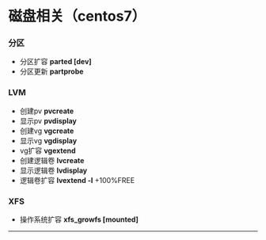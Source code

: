 # 磁盘相关（centos7）



### 分区

* 分区扩容 **parted \[dev]**
* 分区更新 **partprobe**

### LVM

* 创建pv  **pvcreate**
* 显示pv **pvdisplay**
* 创建vg **vgcreate**
* 显示vg **vgdisplay**
* vg扩容 **vgextend**
* 创建逻辑卷 **lvcreate**
* 显示逻辑卷 **lvdisplay**
* 逻辑卷扩容 **lvextend -l** +100%FREE

### XFS

* 操作系统扩容  **xfs\_growfs \[mounted]**

****
